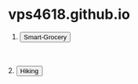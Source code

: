 # vps4618.github.io
1. <a href="https://vps4618.github.io/smart-grocery"><button>Smart-Grocery</button></a>
<br>
<br>
2. <a href="https://vps4618.github.io/hiking"><button>Hiking</button></a>
